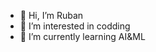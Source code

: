 - 👋 Hi, I’m Ruban
- 👀 I’m interested in codding
- 🌱 I’m currently learning AI&ML
  


<!---
Ruban35/Ruban35 is a ✨ special ✨ repository because its `README.md` (this file) appears on your GitHub profile.
You can click the Preview link to take a look at your changes.
--->
